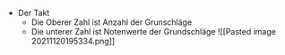 - Der Takt
	- Die Oberer Zahl ist Anzahl der Grunschläge
	- Die unterer Zahl ist Notenwerte der Grundschläge
![[Pasted image 20211120195334.png]]